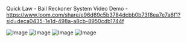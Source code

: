 Quick Law - Bail Reckoner System
Video Demo - https://www.loom.com/share/e96d69c5b3784dcbb0b73f8ea7e7a6f1?sid=deca0435-1e1d-498a-a8cb-8950cdb1744f

![Image](https://github.com/user-attachments/assets/d018658c-cd5d-4a80-a55d-3a640b34b466)
![Image](https://github.com/user-attachments/assets/a09940a6-8f04-4e2f-8816-5ab1c44ded01)
![Image](https://github.com/user-attachments/assets/5eec5956-766b-4e07-827f-182897eee81c)
![Image](https://github.com/user-attachments/assets/9129b621-6438-4dda-a366-df7a7343a3d2)

